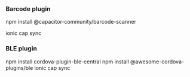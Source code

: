 
### Barcode plugin
npm install @capacitor-community/barcode-scanner

<!-- npm install cordova-plugin-ble-central 
npm install @awesome-cordova-plugins/ble  -->
ionic cap sync

### BLE plugin
npm install cordova-plugin-ble-central 
npm install @awesome-cordova-plugins/ble 
ionic cap sync